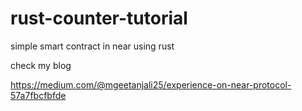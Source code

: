 # rust-counter-tutorial
simple smart contract in near using rust

check my blog

https://medium.com/@mgeetanjali25/experience-on-near-protocol-57a7fbcfbfde
